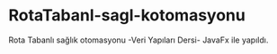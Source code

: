# RotaTabanl-sagl-kotomasyonu
Rota Tabanlı sağlık otomasyonu -Veri Yapıları Dersi- JavaFx ile yapıldı.
